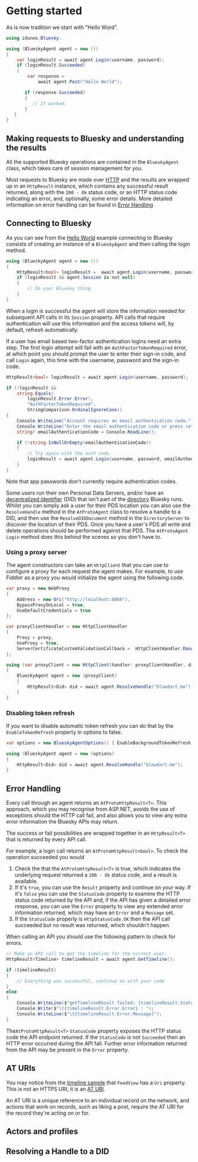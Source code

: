# <a name="gettingStarted">Getting started</a>

As is now tradition we start with "Hello Word".

```c#
using idunno.Bluesky.

using (BlueskyAgent agent = new ())
{
    var loginResult = await agent.Login(username, password);
    if (loginResult.Succeeded)
    {
        var response = 
            await agent.Post("Hello World");

       if (response.Succeeded)
       {
          // It worked.
       }
   }
}
```
## <a name="makingRequests">Making requests to Bluesky and understanding the results</a>

All the supported Bluesky operations are contained in the `BlueskyAgent` class, which takes care of session management for you.

Most requests to Bluesky are made over [HTTP](https://docs.bsky.app/docs/category/http-reference) and the results are wrapped up in an `HttpResult` instance, which contains any successful result returned, along with the `200 - Ok` status code, or an HTTP status code indicating an error, and, optionally, some error details. More detailed information on error handling can be found in [Error Handling](#errorHandling)

## <a name="connecting">Connecting to Bluesky</a>

As you can see from the [Hello World](#gettingStarted) example connecting to Bluesky consists of creating an instance of a `BlueskyAgent` and then calling the login method.

```c#
using (BlueskyAgent agent = new ())
{
    HttpResult<bool> loginResult =  await agent.Login(username, password);
    if (loginResult && agent.Session is not null)
    {
        // Do your Bluesky thing
    }
}
```

When a login is successful the agent will store the information needed for subsequent API calls in its `Session` property.
API calls that require authentication will use this information and the access tokens will, by default, refresh automatically.

If a user has email based two-factor authentication logins need an extra step.
The first login attempt will fail with an `AuthFactorTokenRequired` error, at which point you should prompt the user to enter their sign-in code,
and call `Login` again, this time with the username, password and the sign-in code.

```c#
HttpResult<bool> loginResult = await agent.Login(username, password);

if (!loginResult &&
    string.Equals(
        loginResult.Error.Error!, 
        "AuthFactorTokenRequired", 
        StringComparison.OrdinalIgnoreCase))
{
    Console.WriteLine("Account requires an email authentication code.");
    Console.WriteLine("Enter the email authentication code or press return to exit:");
    string? emailAuthenticationCode = Console.ReadLine();

    if (!string.IsNullOrEmpty(emailAuthenticationCode))
    {
        // Try again with the auth code.
        loginResult = await agent.Login(username, password, emailAuthenticationCode);
    }
}
```

Note that app passwords don't currently require authentication codes.

Some users run their own Personal Data Servers, and/or have an [decentralized identifier](https://www.w3.org/TR/did-core/) (DID) that isn't part
of the [directory](https://directory.plc) Bluesky runs. Whilst you can simply ask a user for their PDS location
you can also use the `ResolveHandle` method in the `AtProtoAgent` class to resolve a handle to a DID, and then use the
`ResolveDIDDocument` method in the `DirectoryServer` to discover the location of their PDS. Once you have a user's PDS all write and delete operations
should be performed against that PDS. The `AtProtoAgent` `Login` method does this behind the scenes so you don't have to.

### <a name="usingAProxy">Using a proxy server<a>

The agent constructors can take an `HttpClient` that you can use to configure a proxy for each request the agent makes.
For example, to use Fiddler as a proxy you would initialize the agent using the following code.

```c#
var proxy = new WebProxy
{
    Address = new Uri("http://localhost:8866"),
    BypassProxyOnLocal = true,
    UseDefaultCredentials = true
};

var proxyClientHandler = new HttpClientHandler
{
    Proxy = proxy,
    UseProxy = true,
    ServerCertificateCustomValidationCallback =  HttpClientHandler.DangerousAcceptAnyServerCertificateValidator
};

using (var proxyClient = new HttpClient(handler: proxyClientHandler, disposeHandler: true))
{
    BlueskyAgent agent = new (proxyClient)
    {
        HttpResult<Did> did = await agent.ResolveHandle("blowdart.me");
    }
}
```

### <a name="disablingTokenRefresh">Disabling token refresh</a>

If you want to disable automatic token refresh you can do that by the `EnableTokenRefresh` property in options to false.

```c#
var options = new BlueskyAgentOptions() { EnableBackgroundTokenRefresh = false };

using (BlueskyAgent agent = new (options)
{   
    HttpResult<Did> did = await agent.ResolveHandle("blowdart.me");
}
```

## <a name="errorHandling">Error Handling</a>
Every call through an agent returns an `AtProtoHttpResult<T>`. This approach, which you may recognise from ASP.NET, avoids the use of exceptions should the HTTP call fail,
and also allows you to view any extra error information the Bluesky APIs may return.

The success or fail possibilities are wrapped together in an `HttpResult<T>` that is returned by every API call.

For example, a login call returns an `AtProtoHttpResult<bool>`. To check the operation succeeded you would

1. Check the that the `AtProtoHttpResult<T>` is true, which indicates the underlying request returned a `200 - Ok` status code, and a result is available.
2. If it's `true`, you can use the `Result` property and continue on your way.
   If it's `false` you can use the `StatusCode` property to examine the HTTP status code returned by the API and, if the API has given a detailed error response, you can use the `Error` property to view any extended error information returned, which may have an `Error` and a `Message` set.
1. If the `StatusCode` properly is `HttpStatusCode.OK` then the API call succeeded but no result was returned, which shouldn't happen.

When calling an API you should use the following pattern to check for errors.

```c#
// Make an API call to get the timeline for the current user.
HttpResult<Timeline> timelineResult = await agent.GetTimeline();

if (timelineResult)
{
    // Everything was successful, continue on with your code
}
else
{
    Console.WriteLine($"getTimelineResult failed: {timelineResult.StatusCode}.");
    Console.Write($"\t{timelineResult.Error.Error} : ");
    Console.WriteLine($"\t{timelineResult.Error.Message}");
}
```

The`AtProtoHttpResult<T>` `StatusCode` property exposes the HTTP status code the API endpoint returned. If the `StatusCode` is not `Succeeded` then an HTTP error occurred during the API fall.
Further error information returned from the API may be present in the `Error` property.

## <a name="atURIs">AT URIs</a>

You may notice from the [timeline sample](#timeline) that `FeedView` has a `Uri` property. This is not an HTTPS URI, it is an [AT URI](https://atproto.com/specs/at-uri-scheme). 

An AT URI is a unique reference to an individual record on the network, and actions that work on records, such as liking a post, require the AT URI for the record they're acting on or for.

## Actors and profiles

## Resolving a Handle to a DID


